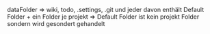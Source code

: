 dataFolder => wiki, todo, .settings, .git und jeder davon enthält Default Folder + ein Folder je projekt => Default Folder ist kein projekt Folder sondern wird gesondert gehandelt
